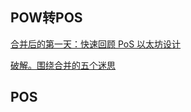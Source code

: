 ## POW转POS
[合并后的第一天：快速回顾 PoS 以太坊设计](https://learnblockchain.cn/article/4750)

[破解。围绕合并的五个迷思](https://learnblockchain.cn/article/4670)

## POS
